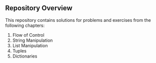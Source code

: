 ## Repository Overview

This repository contains solutions for problems and exercises from the following chapters:

1. Flow of Control
2. String Manipulation
3. List Manipulation
4. Tuples
5. Dictionaries
